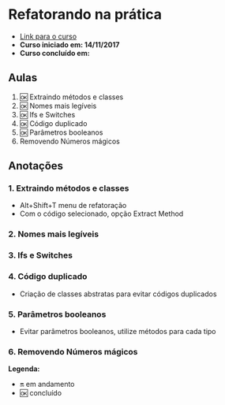 # Refatorando na prática

- [Link para o curso](https://cursos.alura.com.br/course/refatorando-na-pratica-com-java)
- **Curso iniciado em: 14/11/2017**
- **Curso concluído em:**

## Aulas

1. :ok: Extraindo métodos e classes
2. :ok: Nomes mais legíveis
3. :ok: Ifs e Switches
4. :ok: Código duplicado
5. :ok: Parâmetros booleanos
6. Removendo Números mágicos

## Anotações

### 1. Extraindo métodos e classes
- Alt+Shift+T menu de refatoração
- Com o código selecionado, opção Extract Method

### 2. Nomes mais legíveis

### 3. Ifs e Switches

### 4. Código duplicado
- Criação de classes abstratas para evitar códigos duplicados

### 5. Parâmetros booleanos
- Evitar parâmetros booleanos, utilize métodos para cada tipo

### 6. Removendo Números mágicos

**Legenda:**

- :on: em andamento
- :ok: concluído
